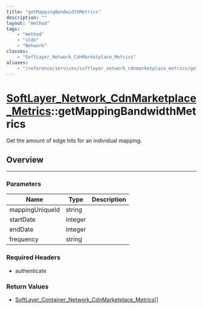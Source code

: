```yaml
---
title: "getMappingBandwidthMetrics"
description: ""
layout: "method"
tags:
    - "method"
    - "sldn"
    - "Network"
classes:
    - "SoftLayer_Network_CdnMarketplace_Metrics"
aliases:
    - "/reference/services/softlayer_network_cdnmarketplace_metrics/getMappingBandwidthMetrics"
---
```

# [SoftLayer_Network_CdnMarketplace_Metrics](/reference/services/SoftLayer_Network_CdnMarketplace_Metrics)::getMappingBandwidthMetrics

Get the amount of edge hits for an individual mapping. 


## Overview 


-----

### Parameters 
|Name | Type | Description |
| --- | --- | --- |
|mappingUniqueId| string| |
|startDate| integer| |
|endDate| integer| |
|frequency| string| |


### Required Headers
* authenticate


### Return Values
* <a href='/reference/datatypes/SoftLayer_Container_Network_CdnMarketplace_Metrics'>SoftLayer_Container_Network_CdnMarketplace_Metrics[] </a>




